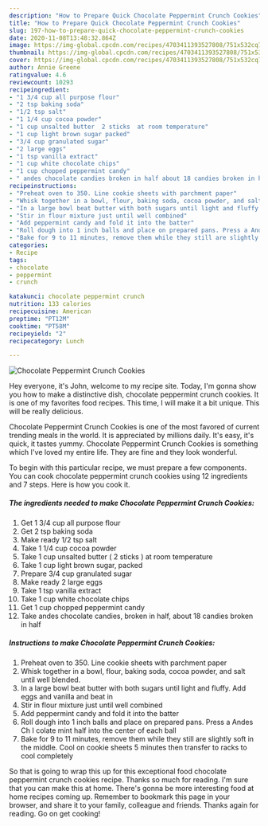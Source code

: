 ```yaml
---
description: "How to Prepare Quick Chocolate Peppermint Crunch Cookies"
title: "How to Prepare Quick Chocolate Peppermint Crunch Cookies"
slug: 197-how-to-prepare-quick-chocolate-peppermint-crunch-cookies
date: 2020-11-08T13:48:32.864Z
image: https://img-global.cpcdn.com/recipes/4703411393527808/751x532cq70/chocolate-peppermint-crunch-cookies-recipe-main-photo.jpg
thumbnail: https://img-global.cpcdn.com/recipes/4703411393527808/751x532cq70/chocolate-peppermint-crunch-cookies-recipe-main-photo.jpg
cover: https://img-global.cpcdn.com/recipes/4703411393527808/751x532cq70/chocolate-peppermint-crunch-cookies-recipe-main-photo.jpg
author: Annie Greene
ratingvalue: 4.6
reviewcount: 10293
recipeingredient:
- "1 3/4 cup all purpose flour"
- "2 tsp baking soda"
- "1/2 tsp salt"
- "1 1/4 cup cocoa powder"
- "1 cup unsalted butter  2 sticks  at room temperature"
- "1 cup light brown sugar packed"
- "3/4 cup granulated sugar"
- "2 large eggs"
- "1 tsp vanilla extract"
- "1 cup white chocolate chips"
- "1 cup chopped peppermint candy"
- " andes chocolate candies broken in half about 18 candies broken in half"
recipeinstructions:
- "Preheat oven to 350. Line cookie sheets with parchment paper"
- "Whisk together in a bowl, flour, baking soda, cocoa powder, and salt until well blended."
- "In a large bowl beat butter with both sugars until light and fluffy. Add eggs and vanilla and beat in"
- "Stir in flour mixture just until well combined"
- "Add peppermint candy and fold it into the batter"
- "Roll dough into 1 inch balls and place on prepared pans. Press a Andes Ch I colate mint half into the center of each ball"
- "Bake for 9 to 11 minutes, remove them while they still are slightly soft in the middle. Cool on cookie sheets 5 minutes then transfer to racks to cool completely"
categories:
- Recipe
tags:
- chocolate
- peppermint
- crunch

katakunci: chocolate peppermint crunch 
nutrition: 133 calories
recipecuisine: American
preptime: "PT12M"
cooktime: "PT58M"
recipeyield: "2"
recipecategory: Lunch

---
```



![Chocolate Peppermint Crunch Cookies](https://img-global.cpcdn.com/recipes/4703411393527808/751x532cq70/chocolate-peppermint-crunch-cookies-recipe-main-photo.jpg)

Hey everyone, it's John, welcome to my recipe site. Today, I'm gonna show you how to make a distinctive dish, chocolate peppermint crunch cookies. It is one of my favorites food recipes. This time, I will make it a bit unique. This will be really delicious.

Chocolate Peppermint Crunch Cookies is one of the most favored of current trending meals in the world. It is appreciated by millions daily. It's easy, it's quick, it tastes yummy. Chocolate Peppermint Crunch Cookies is something which I've loved my entire life. They are fine and they look wonderful.




To begin with this particular recipe, we must prepare a few components. You can cook chocolate peppermint crunch cookies using 12 ingredients and 7 steps. Here is how you cook it.

<!--inarticleads1-->

##### The ingredients needed to make Chocolate Peppermint Crunch Cookies:

1. Get 1 3/4 cup all purpose flour
1. Get 2 tsp baking soda
1. Make ready 1/2 tsp salt
1. Take 1 1/4 cup cocoa powder
1. Take 1 cup unsalted butter ( 2 sticks ) at room temperature
1. Take 1 cup light brown sugar, packed
1. Prepare 3/4 cup granulated sugar
1. Make ready 2 large eggs
1. Take 1 tsp vanilla extract
1. Take 1 cup white chocolate chips
1. Get 1 cup chopped peppermint candy
1. Take  andes chocolate candies, broken in half, about 18 candies broken in half




<!--inarticleads2-->

##### Instructions to make Chocolate Peppermint Crunch Cookies:

1. Preheat oven to 350. Line cookie sheets with parchment paper
1. Whisk together in a bowl, flour, baking soda, cocoa powder, and salt until well blended.
1. In a large bowl beat butter with both sugars until light and fluffy. Add eggs and vanilla and beat in
1. Stir in flour mixture just until well combined
1. Add peppermint candy and fold it into the batter
1. Roll dough into 1 inch balls and place on prepared pans. Press a Andes Ch I colate mint half into the center of each ball
1. Bake for 9 to 11 minutes, remove them while they still are slightly soft in the middle. Cool on cookie sheets 5 minutes then transfer to racks to cool completely




So that is going to wrap this up for this exceptional food chocolate peppermint crunch cookies recipe. Thanks so much for reading. I'm sure that you can make this at home. There's gonna be more interesting food at home recipes coming up. Remember to bookmark this page in your browser, and share it to your family, colleague and friends. Thanks again for reading. Go on get cooking!
